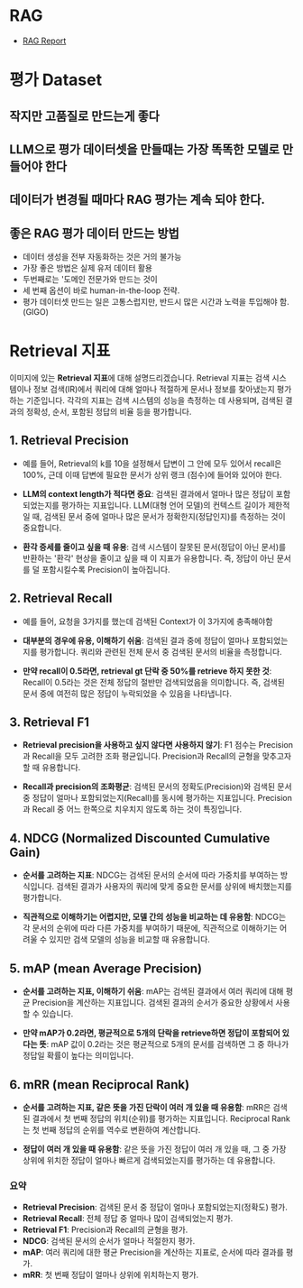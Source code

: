 
# RAG
* [RAG Report](https://github.com/hkhwang731/HairLossProject/tree/main/Report/RAG)

# 평가 Dataset
## 작지만 고품질로 만드는게 좋다

## LLM으로 평가 데이터셋을 만들때는 가장 똑똑한 모델로 만들어야 한다

## 데이터가 변경될 때마다 RAG 평가는 계속 되야 한다.

## 좋은 RAG 평가 데이터 만드는 방법
* 데이터 생성을 전부 자동화하는 것은 거의 불가능
* 가장 좋은 방법은 실제 유저 데이터 활용
* 두번째로는 '도메인 전문가와 만드는 것이
* 세 번째 옵션이 바로 human-in-the-loop 전략.
* 평가 데이터셋 만드는 일은 고통스럽지만, 반드시 많은 시간과 노력을 투입해야 함.(GIGO)

# Retrieval 지표
이미지에 있는 **Retrieval 지표**에 대해 설명드리겠습니다. Retrieval 지표는 검색 시스템이나 정보 검색(IR)에서 쿼리에 대해 얼마나 적절하게 문서나 정보를 찾아냈는지 평가하는 기준입니다. 각각의 지표는 검색 시스템의 성능을 측정하는 데 사용되며, 검색된 결과의 정확성, 순서, 포함된 정답의 비율 등을 평가합니다.

## 1. **Retrieval Precision**
- 예를 들어, Retrieval의 k를 10을 설정해서 답변이 그 안에 모두 있어서 recall은 100%, 근데 이때 답변에 필요한 문서가 상위 랭크 (점수)에 들어와 있어야 한다.
- **LLM의 context length가 적다면 중요**: 검색된 결과에서 얼마나 많은 정답이 포함되었는지를 평가하는 지표입니다. LLM(대형 언어 모델)의 컨텍스트 길이가 제한적일 때, 검색된 문서 중에 얼마나 많은 문서가 정확한지(정답인지)를 측정하는 것이 중요합니다.
  
- **환각 증세를 줄이고 싶을 때 유용**: 검색 시스템이 잘못된 문서(정답이 아닌 문서)를 반환하는 '환각' 현상을 줄이고 싶을 때 이 지표가 유용합니다. 즉, 정답이 아닌 문서를 덜 포함시킬수록 Precision이 높아집니다.

## 2. **Retrieval Recall**
* 예를 들어, 요청을 3가지를 했는데 검색된 Context가 이 3가지에 충족해야함
- **대부분의 경우에 유용, 이해하기 쉬움**: 검색된 결과 중에 정답이 얼마나 포함되었는지를 평가합니다. 쿼리와 관련된 전체 문서 중 검색된 문서의 비율을 측정합니다.

- **만약 recall이 0.5라면, retrieval gt 단락 중 50%를 retrieve 하지 못한 것**: Recall이 0.5라는 것은 전체 정답의 절반만 검색되었음을 의미합니다. 즉, 검색된 문서 중에 여전히 많은 정답이 누락되었을 수 있음을 나타냅니다.

## 3. **Retrieval F1**
- **Retrieval precision을 사용하고 싶지 않다면 사용하지 않기**: F1 점수는 Precision과 Recall을 모두 고려한 조화 평균입니다. Precision과 Recall의 균형을 맞추고자 할 때 유용합니다.
  
- **Recall과 precision의 조화평균**: 검색된 문서의 정확도(Precision)와 검색된 문서 중 정답이 얼마나 포함되었는지(Recall)를 동시에 평가하는 지표입니다. Precision과 Recall 중 어느 한쪽으로 치우치지 않도록 하는 것이 특징입니다.

## 4. **NDCG (Normalized Discounted Cumulative Gain)**
- **순서를 고려하는 지표**: NDCG는 검색된 문서의 순서에 따라 가중치를 부여하는 방식입니다. 검색된 결과가 사용자의 쿼리에 맞게 중요한 문서를 상위에 배치했는지를 평가합니다.
  
- **직관적으로 이해하기는 어렵지만, 모델 간의 성능을 비교하는 데 유용함**: NDCG는 각 문서의 순위에 따라 다른 가중치를 부여하기 때문에, 직관적으로 이해하기는 어려울 수 있지만 검색 모델의 성능을 비교할 때 유용합니다.

## 5. **mAP (mean Average Precision)**
- **순서를 고려하는 지표, 이해하기 쉬움**: mAP는 검색된 결과에서 여러 쿼리에 대해 평균 Precision을 계산하는 지표입니다. 검색된 결과의 순서가 중요한 상황에서 사용할 수 있습니다.
  
- **만약 mAP가 0.2라면, 평균적으로 5개의 단락을 retrieve하면 정답이 포함되어 있다는 뜻**: mAP 값이 0.2라는 것은 평균적으로 5개의 문서를 검색하면 그 중 하나가 정답일 확률이 높다는 의미입니다.

## 6. **mRR (mean Reciprocal Rank)**
- **순서를 고려하는 지표, 같은 뜻을 가진 단락이 여러 개 있을 때 유용함**: mRR은 검색된 결과에서 첫 번째 정답의 위치(순위)를 평가하는 지표입니다. Reciprocal Rank는 첫 번째 정답의 순위를 역수로 변환하여 계산합니다.
  
- **정답이 여러 개 있을 때 유용함**: 같은 뜻을 가진 정답이 여러 개 있을 때, 그 중 가장 상위에 위치한 정답이 얼마나 빠르게 검색되었는지를 평가하는 데 유용합니다.

### 요약
- **Retrieval Precision**: 검색된 문서 중 정답이 얼마나 포함되었는지(정확도) 평가.
- **Retrieval Recall**: 전체 정답 중 얼마나 많이 검색되었는지 평가.
- **Retrieval F1**: Precision과 Recall의 균형을 평가.
- **NDCG**: 검색된 문서의 순서가 얼마나 적절한지 평가.
- **mAP**: 여러 쿼리에 대한 평균 Precision을 계산하는 지표로, 순서에 따라 결과를 평가.
- **mRR**: 첫 번째 정답이 얼마나 상위에 위치하는지 평가.
